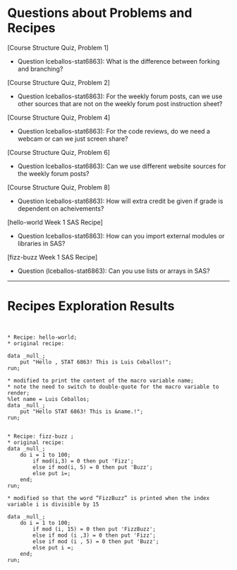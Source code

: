 
# Questions about Problems and Recipes



[Course Structure Quiz, Problem 1]
* Question lceballos-stat6863): What is the difference between forking and branching?



[Course Structure Quiz, Problem 2]
* Question lceballos-stat6863): For the weekly forum posts, can we use other sources that are not on the weekly forum post instruction sheet?



[Course Structure Quiz, Problem 4]
* Question lceballos-stat6863): For the code reviews, do we need a webcam or can we just screen share?



[Course Structure Quiz, Problem 6]
* Question lceballos-stat6863): Can we use different website sources for the weekly forum posts?



[Course Structure Quiz, Problem 8]
* Question lceballos-stat6863): How will extra credit be given if grade is dependent on acheivements?


[hello-world Week 1 SAS Recipe]
* Question lceballos-stat6863): How can you import external modules or libraries in SAS?



[fizz-buzz Week 1 SAS Recipe]
* Question (lceballos-stat6863): Can you use lists or arrays in SAS?



***



# Recipes Exploration Results



```


* Recipe: hello-world;
* original recipe:

data _null_;
    put "Hello , STAT 6863! This is Luis Ceballos!";
run;

* modified to print the content of the macro variable name;
* note the need to switch to double-quote for the macro variable to render;
%let name = Luis Ceballos;
data _null_;
    put "Hello STAT 6863! This is &name.!";
run;


* Recipe: fizz-buzz ;
* original recipe:
data _null_;
    do i = 1 to 100;
        if mod(i,3) = 0 then put 'Fizz';
        else if mod(i, 5) = 0 then put 'Buzz';
        else put i=;
    end;
run;

* modified so that the word “FizzBuzz” is printed when the index variable i is divisible by 15

data _null_;
    do i = 1 to 100;
        if mod (i, 15) = 0 then put 'FizzBuzz';
        else if mod (i ,3) = 0 then put 'Fizz';
        else if mod (i , 5) = 0 then put 'Buzz';
        else put i =;
    end;
run;



```
